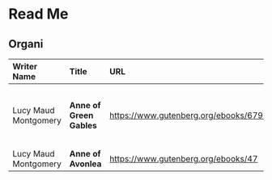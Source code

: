 # Read Me 

## Organi


| Writer Name | Title | URL | Remark |
|:-------- | :-------- | :------- | :------------- | 
| Lucy Maud Montgomery | **Anne of Green Gables** | https://www.gutenberg.org/ebooks/67979 | 1874년 11월 30일 ~ 1942년 사망 | 
| Lucy Maud Montgomery | **Anne of Avonlea**  | https://www.gutenberg.org/ebooks/47 |    dd |

